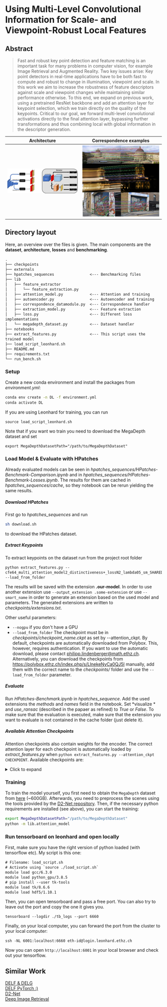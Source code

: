 # Using Multi-Level Convolutional Information for Scale- and Viewpoint-Robust Local Features

## Abstract
> Fast and robust key point detection and feature matching is an important task for many problems in computer vision, for example Image Retrieval and Augmented Reality.
Two key issues arise: Key point detectors in real-time applications have to be both fast to compute and robust to change in illumination, viewpoint and scale.
In this work we aim to increase the robustness of feature descriptors against scale and viewpoint changes while maintaining similar performance otherwise.
To this end, we expand on previous work, using a pretrained ResNet backbone and add an attention layer for keypoint selection, which we train directly on the quality of the keypoints.
Critical to our goal, we forward multi-level convolutional activations directly to the final attention layer, bypassing further transformations and thus combining local with global information in the descriptor generation.

  Architecture             | Correspondence examples
:-------------------------:|:-------------------------:
![Architecture](img/ArchitectureFinal.png) | ![Correspondence examples](img/CorrespondenceExamples.png)

## Directory layout
Here, an overview over the files is given. The main components are the **dataset**, **architecture**, **losses** and **benchmarking**.
```
.
├── checkpoints
├── externals
├── hpatches_sequences                <--- Benchmarking files
├── lib
│   ├── feature_extractor
│   │   └── feature_extraction.py
│   ├── attention_model.py            <--- Attention and training
│   ├── autoencoder.py                <--- Autoencoder and training
│   ├── correspondence_datamodule.py  <--- Correspondence handler
│   ├── extraction_model.py           <--- Feature extraction
│   ├── loss.py                       <--- Different loss implementations
│   └── megadepth_dataset.py          <--- Dataset handler
├── notebooks
├── extract_features.py               <--- This script uses the trained model
├── load_script_leonhard.sh
├── README.md
├── requirements.txt
└── run_bench.sh
```

### Setup
Create a new conda environment and install the packages from *environment.yml*:
```bash
conda env create -n DL -f environment.yml
conda activate DL
```
If you are using Leonhard for training, you can run
```
source load_script_leonhard.sh
```
Note that if you want wo train you need to download the MegaDepth dataset and set 
```
export MegaDepthDatasetPath="/path/to/MegaDepthDataset"
```

### Load Model & Evaluate with HPatches

Already evaluated models can be seen in *hpatches_sequences/HPatches-Benchmark-Comparison.ipynb* and in *hpatches_sequences/HPatches-Benchmark-Losses.ipynb*. The results for them are cached in *hpatches_sequences/cache*, so they notebook can be rerun yielding the same results.

##### Download HPatches
First go to *hpatches_sequences* and run
```bash
sh download.sh
```
to download the HPatches dataset.

##### Extract Keypoints

To extract keypoints on the dataset run from the project root folder
```
python extract_features.py --cfe64_multi_attention_model2_distinctiveness+_lossN2_lambda05_sm_SHARED --load_from_folder
```
The results will be saved with the extension **.our-model**. In order to use another extension use `--output_extension .some-extension` or use `--smart_name` in order to generate an extension based on the used model and parameters. The generated extensions are written to *checkpoints/extensions.txt*.

Other useful parameters: 
* `--nogpu` if you don't have a GPU 
* `--load_from_folder` The checkpoint must be in *checkpoints/checkpoint_name.ckpt* as set by --attention_ckpt. By default, checkpoints are automatically downloaded from Polybox. This, however, requires authentication. If you want to use the automatic download, please contact philipp.lindenberger@math.ethz.ch. Alternatively, you can download the checkpoints from https://polybox.ethz.ch/index.php/s/LlnekeNyCa0QJ5I manually, add them with the correct name to the *checkpoints/* folder and use the `--load_from_folder` parameter.

##### Evaluate
Run *HPatches-Benchmark.ipynb* in *hpatches_sequence*. Add the used extensions the *methods* and *names* field in the notebook. Set *visualize * and *use_ransac* (described in the papaer as refined) to *True* or *False*. To make sure that the evaluation is executed, make sure that the extension you want to evaluate is not contained in the cache folder (just delete it). 

##### Available Attention Checkpoints
Attention checkpoints also contain weights for the encoder. The correct attention layer for each checkpoint is automatically loaded by *extract_features.py* when `python extract_features.py --attention_ckpt CHECKPOINT`. Available checkpoints are:
<details>
<summary> Click to expand </summary>

* cfe64_multi_attention_model2_d2netloss
* cfe64_multi_attention_model2_d2netloss_backprop
* cfe64_multi_attention_model_d2netloss
* cfe64_multi_attention_model_d2netloss_backprop
* cfe64_multi_attention_model_distinctiveness+_loss
* cfe64_multi_attention_model_distinctiveness+_lossN8_l1
* cfe64_multi_attention_model_distinctiveness+_lossN32_l1
* multi_attention_model_distinctiveness_loss
* cfe64_multi_attention_model2_distinctiveness+_lossN16_lambda01_sm_lowmargin_SHARED
* cfe64_multi_attention_model2_distinctiveness+_lossN16_lambda01_lowmargin
* cfe64_multi_attention_model2_distinctiveness+_lossN8_lambda01_sm_SHARED
* cfe64_multi_attention_model2_distinctiveness+_lossN8_lambda01_sm
* cfe64_multi_attention_model2_distinctiveness+_lossN8_lambda1
* cfe64_multi_attention_model2_distinctiveness+_lossN2_lambda05_sm_SHARED
* cfe64_multi_attention_model2_distinctiveness+_lossN2_lambda05_sm
* cfe64_multi_attention_model2_distinctiveness+_lossN64_lambda1
* cfe64_multi_attention_model2_distinctiveness+_lossN32_lambda1
* cfe64_multi_attention_model2_distinctiveness+_lossN16_lambda01_sm
* cfe64_multi_attention_model2_distinctiveness+_loss
</details>

### Training
To train the model yourself, you first need to obtain the `MegaDepth` dataset from [here](http://www.cs.cornell.edu/projects/megadepth/) (~600GB).
Afterwards, you need to preprocess the scenes using the tools provided by the [D2-Net repository](https://github.com/mihaidusmanu/d2-net/tree/master/megadepth_utils).
Then, if the necessary python requirements are installed (see above), you can start the training:
```bash
export MegaDepthDatasetPath="/path/to/MegaDepthDataset"
python -m lib.attention_model
```

### Run tensorboard on leonhard and open locally
First, make sure you have the right version of python loaded (with tensorflow etc).
My script is this one:
```
# Filename: load_script.sh
# Activate using `source ./load_script.sh`
module load gcc/6.3.0
module load python_gpu/3.8.5
# pip install --user tk-tools
module load tk/8.6.6
module load hdf5/1.10.1
```
Then, you can open tensorboard and pass a free port. You can also try to leave out the port and copy the one it gives you.
```
tensorboard --logdir ./tb_logs --port 6660
```
Finally, on your local computer, you can forward the port from the cluster to your local computer:
```
ssh -NL 6001:localhost:6660 eth-id@login.leonhard.ethz.ch
```
Now you can open `http://localhost:6001` in your local browser and check out your tensorflow.

## Similar Work
[DELF & DELG](https://github.com/tensorflow/models/tree/master/research/delf)  
[DELF PyTorch :) ](https://github.com/nashory/DeLF-pytorch)  
[D2-Net](https://github.com/mihaidusmanu/d2-net)  
[Deep Image Retrieval](https://github.com/naver/deep-image-retrieval)  
